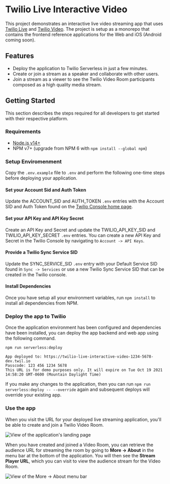 # Twilio Live Interactive Video 

This project demonstrates an interactive live video streaming app that uses [Twilio Live](https://www.twilio.com/docs/live) and [Twilio Video](https://www.twilio.com/docs/video). The project is setup as a monorepo that contains the frontend reference applications for the Web and iOS (Android coming soon). 

## Features

* Deploy the application to Twilio Serverless in just a few minutes.
* Create or join a stream as a speaker and collaborate with other users.
* Join a stream as a viewer to see the Twilio Video Room participants composed as a high quality media stream.

## Getting Started 

This section describes the steps required for all developers to get started with their respective platform.

### Requirements

* [Node.js v14+](https://nodejs.org/en/download/)
* NPM v7+ (upgrade from NPM 6 with `npm install --global npm`)

### Setup Enviromenment

Copy the `.env.example` file to `.env` and perform the following one-time steps before deploying your application. 

#### Set your Account Sid and Auth Token

Update the ACCOUNT_SID and AUTH_TOKEN `.env` entries with the Account SID and Auth Token found on the [Twilio Console home page](https://twilio.com/console).

#### Set your API Key and API Key Secret 

Create an API Key and Secret and update the TWILIO_API_KEY_SID and TWILIO_API_KEY_SECRET `.env` entries. You can create a new API Key and Secret in the Twilio Console by navigating to `Account -> API Keys`.

#### Provide a Twilio Sync Service SID 

Update the SYNC_SERVICE_SID `.env` entry with your Default Service SID found in `Sync -> Services` or use a new Twilio Sync Service SID that can be created in the Twilio console.

#### Install Dependencies

Once you have setup all your environment variables, run `npm install` to install all dependencies from NPM.

### Deploy the app to Twilio

Once the application environment has been configured and dependencies have been installed, you can deploy the app backend and web app using the following command.

```shell
npm run serverless:deploy

App deployed to: https://twilio-live-interactive-video-1234-5678-dev.twil.io
Passcode: 123 456 1234 5678
This URL is for demo purposes only. It will expire on Tue Oct 19 2021 14:58:20 GMT-0600 (Mountain Daylight Time)
```

If you make any changes to the application, then you can run `npm run serverless:deploy -- --override` again and subsequent deploys will override your existing app.

### Use the app

When you visit the URL for your deployed live streaming application, you'll be able to create and join a Twilio Video Room.

![View of the application's landing page](https://twilio-cms-prod.s3.amazonaws.com/images/Screen_Shot_2021-09-07_at_5.05.14_PM.width-1000.png)

When you have created and joined a Video Room, you can retrieve the audience URL for streaming the room by going to **More -> About** in the menu bar at the bottom of the application. You will then see the **Stream Player URL**, which you can visit to view the audience stream for the Video Room.

![View of the More -> About menu bar](https://twilio-cms-prod.s3.amazonaws.com/images/Screen_Shot_2021-09-07_at_5.19.22_PM.width-1000.png)
